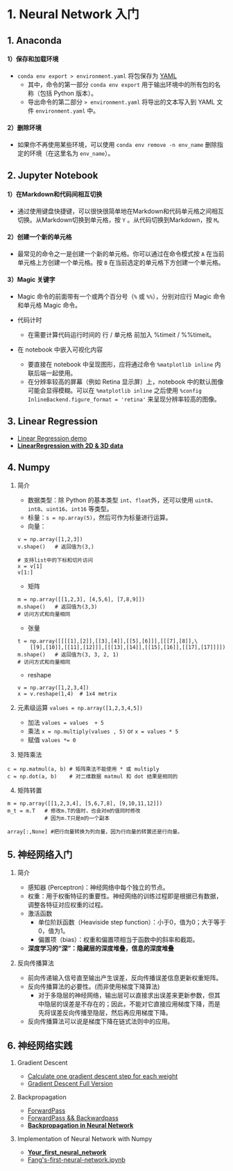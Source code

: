 # 1. Neural Network 入门
## 1. Anaconda
#### 1）保存和加载环境
- `conda env export > environment.yaml` 将包保存为 [YAML](http://www.yaml.org/)
	- 其中，命令的第一部分 `conda env export` 用于输出环境中的所有包的名称（包括 Python 版本）。
	- 导出命令的第二部分 `> environment.yaml` 将导出的文本写入到 YAML 文件 `environment.yaml` 中。

#### 2）删除环境

- 如果你不再使用某些环境，可以使用 `conda env remove -n env_name` 删除指定的环境（在这里名为 `env_name`）。


## 2. Jupyter Notebook

#### 1）在Markdown和代码间相互切换

- 通过使用键盘快捷键，可以很快很简单地在Markdown和代码单元格之间相互切换。从Markdown切换到单元格，按 `Y` 。从代码切换到Markdown，按 `M`。

#### 2）创建一个新的单元格

- 最常见的命令之一是创建一个新的单元格。你可以通过在命令模式按 `A` 在当前单元格上方创建一个单元格。按 `B` 在当前选定的单元格下方创建一个单元格。

#### 3）Magic 关键字

- Magic 命令的前面带有一个或两个百分号（`%` 或 `%%`），分别对应行 Magic 命令和单元格 Magic 命令。

- 代码计时

	- 在需要计算代码运行时间的 行 / 单元格 前加入 %timeit / %%timeit。

- 在 notebook 中嵌入可视化内容

	- 要直接在 notebook 中呈现图形，应将通过命令 `%matplotlib inline` 内联后端一起使用。
	- 在分辨率较高的屏幕（例如 Retina 显示屏）上，notebook 中的默认图像可能会显得模糊。可以在 `%matplotlib inline` 之后使用 `%config InlineBackend.figure_format = 'retina'` 来呈现分辨率较高的图像。

## 3. Linear Regression
- [Linear Regression demo](https://github.com/Coder-AndyLee/Deep-Learning/blob/master/DeepLearning%20-%20Udacity/code/LinearRegression/LinearRegression.ipynb)
- [**LinearRegression with 2D & 3D data**](https://github.com/Coder-AndyLee/Deep-Learning/blob/master/DeepLearning%20-%20Udacity/code/LinearRegression/LinearRegression%20with%202D%20%26%203D%20data.ipynb)

## 4. Numpy
1. 简介 
	- 数据类型：除 Python 的基本类型 `int`、`float`外，还可以使用 `uint8`、`int8`、`uint16`、`int16` 等类型。
	- 标量：`s = np.array(5)`，然后可作为标量进行运算。
	- 向量：
	```
	v = np.array([1,2,3])
	v.shape()	# 返回值为(3,)

	# 支持list中的下标和切片访问
	x = v[1]
	v[1:]
	```

	- 矩阵
	```
	m = np.array([[1,2,3], [4,5,6], [7,8,9]])
	m.shape()	# 返回值为(3,3)
	# 访问方式和向量相同
	```

	- 张量
	```
	t = np.array([[[[1],[2]],[[3],[4]],[[5],[6]]],[[[7],[8]],\
	    [[9],[10]],[[11],[12]]],[[[13],[14]],[[15],[16]],[[17],[17]]]])
	m.shape()	# 返回值为(3, 3, 2, 1)
	# 访问方式和向量相同
	```

	- reshape
	```
	v = np.array([1,2,3,4])
	x = v.reshape(1,4)	# 1x4 metrix
	```

2. 元素级运算
`values = np.array([1,2,3,4,5])`
	- 加法
	`values = values  + 5`
	- 乘法
	`x = np.multiply(values , 5)` or `x = values * 5`
	- 赋值
	`values *= 0`

3. 矩阵乘法
```
c = np.matmul(a, b)	# 矩阵乘法不能使用 * 或 multiply
c = np.dot(a, b)	# 对二维数据 matmul 和 dot 结果是相同的
```
4. 矩阵转置
```
m = np.array([[1,2,3,4], [5,6,7,8], [9,10,11,12]])
m_t = m.T	# 修改m.T的值时，也会对m的值同时修改
			# 因为m.T只是m的一个副本

array[:,None] #把行向量转换为列向量，因为行向量的转置还是行向量。
```
## 5. 神经网络入门
1. 简介
	- 感知器 (Perceptron)：神经网络中每个独立的节点。
	- 权重：用于权衡特征的重要性。神经网络的训练过程即是根据已有数据，调整各特征对应权重的过程。
	- 激活函数
		- 单位阶跃函数（Heaviside step function）：小于0，值为0；大于等于0，值为1。
		- 偏置项（bias）：权重和偏置项相当于函数中的斜率和截距。
	- **深度学习的“深”：隐藏层的深度堆叠，信息的深度堆叠**  
  
  
2. 反向传播算法
	- 前向传递输入信号直至输出产生误差，反向传播误差信息更新权重矩阵。
	- 反向传播算法的必要性。(而非使用梯度下降算法)
		- 对于多隐层的神经网络，输出层可以直接求出误差来更新参数，但其中隐层的误差是不存在的；因此，不能对它直接应用梯度下降，而是先将误差反向传播至隐层，然后再应用梯度下降。
	- 反向传播算法可以说是梯度下降在链式法则中的应用。  
  

## 6. 神经网络实践

1. Gradient Descent
	- [Calculate one gradient descent step for each weight](https://github.com/Coder-AndyLee/Deep-Learning/blob/master/DeepLearning%20-%20Udacity/code/GradientDescent/GradientDescent%20-%20Once.ipynb)
	- [Gradient Descent Full Version](https://github.com/Coder-AndyLee/Deep-Learning/blob/master/DeepLearning%20-%20Udacity/code/GradientDescent/GradientDescent.ipynb)

2. Backpropagation
	- [ForwardPass](https://github.com/Coder-AndyLee/Deep-Learning/blob/master/DeepLearning%20-%20Udacity/code/Backpropagation/ForwardPass.ipynb "ForwardPass.ipynb")
	- [ForwardPass && Backwardpass](https://github.com/Coder-AndyLee/Deep-Learning/blob/master/DeepLearning%20-%20Udacity/code/Backpropagation/ForwardPass%20%26%26%20Backwardpass.ipynb "ForwardPass && Backwardpass.ipynb")
	- [**Backpropagation in Neural Network**](https://github.com/Coder-AndyLee/Deep-Learning/blob/master/DeepLearning%20-%20Udacity/code/Backpropagation/BP%20in%20NN.ipynb "BP in NN.ipynb")

3. Implementation of Neural Network with Numpy
	- [**Your_first_neural_network**](https://github.com/Coder-AndyLee/Deep-Learning/blob/master/DeepLearning%20-%20Udacity/code/first-neural-network/Your_first_neural_network.ipynb "Your_first_neural_network.ipynb")
	- [Fang's-first-neural-network.ipynb](https://github.com/Coder-AndyLee/Deep-Learning/blob/master/DeepLearning%20-%20Udacity/code/first-neural-network/dlnd-your-first-neural-network.ipynb "dlnd-your-first-neural-network.ipynb")

